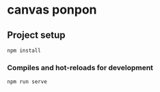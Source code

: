 # canvas ponpon

## Project setup
```
npm install
```

### Compiles and hot-reloads for development
```
npm run serve
```
